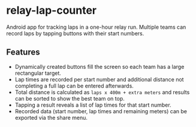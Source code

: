 # relay-lap-counter
Android app for tracking laps in a one-hour relay run. Multiple teams can record laps by tapping buttons with their start numbers.

## Features

- Dynamically created buttons fill the screen so each team has a large rectangular target.
- Lap times are recorded per start number and additional distance not completing a full lap can be entered afterwards.
- Total distance is calculated as `laps x 400m + extra meters` and results can be sorted to show the best team on top.
- Tapping a result reveals a list of lap times for that start number.
- Recorded data (start number, lap times and remaining meters) can be exported via the share menu.
